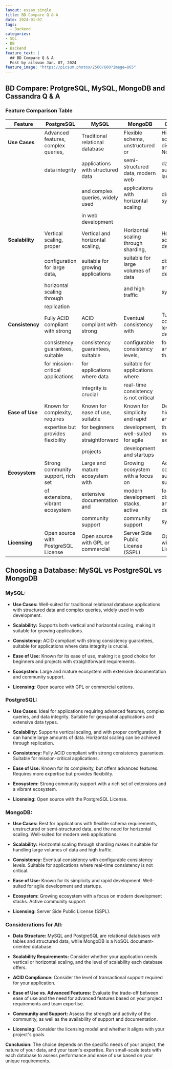 ```yaml
---
layout: essay_single
title: BD Compare Q & A
date: 2024-01-07
tags:
  - Backend
categories:
- SQL    
- DB
- Backend
feature_text: |
  ## BD Compare Q & A
  Post by ailswan Jan. 07, 2024
feature_image: "https://picsum.photos/2560/600?image=865"
---
```


## BD Compare: ProtgreSQL, MySQL, MongoDB and Cassandra Q & A
### Feature Comparison Table

| Feature                 | PostgreSQL                           | MySQL                                | MongoDB                              | Cassandra                            |
|-------------------------|--------------------------------------|--------------------------------------|--------------------------------------|--------------------------------------|
| **Use Cases**           | Advanced features, complex queries,   | Traditional relational database     | Flexible schema, unstructured or      | Highly scalable, distributed NoSQL  |
|                         | data integrity                        | applications with structured data   | semi-structured data, modern web     | database, suitable for large-scale   |
|                         |                                      | and complex queries, widely used     | applications with horizontal scaling| distributed systems                  |
|                         |                                      | in web development                  |                                      |                                      |
| **Scalability**         | Vertical scaling, proper              | Vertical and horizontal scaling,    | Horizontal scaling through sharding, | Horizontal scaling, designed for     |
|                         | configuration for large data,         | suitable for growing applications   | suitable for large volumes of data   | distributed and decentralized       |
|                         | horizontal scaling through            |                                      | and high traffic                     | systems                              |
|                         | replication                          |                                      |                                      |                                      |
| **Consistency**         | Fully ACID compliant with strong      | ACID compliant with strong          | Eventual consistency with           | Tunable consistency levels, designed|
|                         | consistency guarantees, suitable      | consistency guarantees, suitable     | configurable consistency levels,   | for high write and read throughput  |
|                         | for mission-critical applications     | for applications where data          | suitable for applications where    |                                      |
|                         |                                      | integrity is crucial                | real-time consistency is not critical|                                      |
| **Ease of Use**         | Known for complexity, requires        | Known for ease of use, suitable      | Known for simplicity and rapid      | Designed for high write and read    |
|                         | expertise but provides flexibility   | for beginners and straightforward   | development, well-suited for agile   | throughput, may require expertise   |
|                         |                                      | projects                             | development and startups            |                                      |
| **Ecosystem**           | Strong community support, rich set    | Large and mature ecosystem with     | Growing ecosystem with a focus on   | Active community support, suitable  |
|                         | of extensions, vibrant ecosystem      | extensive documentation and         | modern development stacks, active   | for distributed and decentralized   |
|                         |                                      | community support                    | community support                   | systems                              |
| **Licensing**           | Open source with PostgreSQL License   | Open source with GPL or commercial   | Server Side Public License (SSPL)   | Open source with Apache License      |

 

## Choosing a Database: MySQL vs PostgreSQL vs MongoDB

### MySQL:

- **Use Cases:** Well-suited for traditional relational database applications with structured data and complex queries, widely used in web development.

- **Scalability:** Supports both vertical and horizontal scaling, making it suitable for growing applications.

- **Consistency:** ACID compliant with strong consistency guarantees, suitable for applications where data integrity is crucial.

- **Ease of Use:** Known for its ease of use, making it a good choice for beginners and projects with straightforward requirements.

- **Ecosystem:** Large and mature ecosystem with extensive documentation and community support.

- **Licensing:** Open source with GPL or commercial options.

### PostgreSQL:

- **Use Cases:** Ideal for applications requiring advanced features, complex queries, and data integrity. Suitable for geospatial applications and extensive data types.

- **Scalability:** Supports vertical scaling, and with proper configuration, it can handle large amounts of data. Horizontal scaling can be achieved through replication.

- **Consistency:** Fully ACID compliant with strong consistency guarantees. Suitable for mission-critical applications.

- **Ease of Use:** Known for its complexity, but offers advanced features. Requires more expertise but provides flexibility.

- **Ecosystem:** Strong community support with a rich set of extensions and a vibrant ecosystem.

- **Licensing:** Open source with the PostgreSQL License.

### MongoDB:

- **Use Cases:** Best for applications with flexible schema requirements, unstructured or semi-structured data, and the need for horizontal scaling. Well-suited for modern web applications.

- **Scalability:** Horizontal scaling through sharding makes it suitable for handling large volumes of data and high traffic.

- **Consistency:** Eventual consistency with configurable consistency levels. Suitable for applications where real-time consistency is not critical.

- **Ease of Use:** Known for its simplicity and rapid development. Well-suited for agile development and startups.

- **Ecosystem:** Growing ecosystem with a focus on modern development stacks. Active community support.

- **Licensing:** Server Side Public License (SSPL).

### Considerations for All:

- **Data Structure:** MySQL and PostgreSQL are relational databases with tables and structured data, while MongoDB is a NoSQL document-oriented database.

- **Scalability Requirements:** Consider whether your application needs vertical or horizontal scaling, and the level of scalability each database offers.

- **ACID Compliance:** Consider the level of transactional support required for your application.

- **Ease of Use vs. Advanced Features:** Evaluate the trade-off between ease of use and the need for advanced features based on your project requirements and team expertise.

- **Community and Support:** Assess the strength and activity of the community, as well as the availability of support and documentation.

- **Licensing:** Consider the licensing model and whether it aligns with your project's goals.

**Conclusion:** The choice depends on the specific needs of your project, the nature of your data, and your team's expertise. Run small-scale tests with each database to assess performance and ease of use based on your unique requirements.

